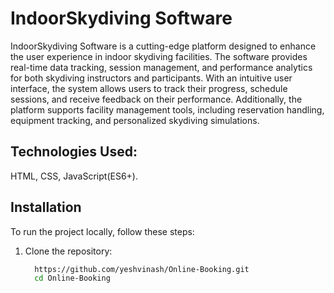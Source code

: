 # IndoorSkydiving Software
IndoorSkydiving Software is a cutting-edge platform designed to enhance the user experience in indoor skydiving facilities. The software provides real-time data tracking, session management, and performance analytics for both skydiving instructors and participants. With an intuitive user interface, the system allows users to track their progress, schedule sessions, and receive feedback on their performance. Additionally, the platform supports facility management tools, including reservation handling, equipment tracking, and personalized skydiving simulations.

## Technologies Used:
  HTML, CSS, JavaScript(ES6+).

## Installation
To run the project locally, follow these steps:

1. Clone the repository:
   
   ```bash
     https://github.com/yeshvinash/Online-Booking.git
     cd Online-Booking
   ```
  
